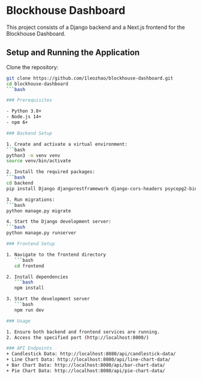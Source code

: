 # Blockhouse Dashboard

This project consists of a Django backend and a Next.js frontend for the Blockhouse Dashboard.

## Setup and Running the Application

Clone the repository:
   ```bash
   git clone https://github.com/1leozhao/blockhouse-dashboard.git
   cd blockhouse-dashboard
   ```bash

### Prerequisites

- Python 3.8+
- Node.js 14+
- npm 6+

### Backend Setup

1. Create and activate a virtual environment:
   ```bash
   python3 -m venv venv
   source venv/bin/activate

2. Install the required packages:
   ```bash
   cd backend
   pip install Django djangorestframework django-cors-headers psycopg2-binary

3. Run migrations:
   ```bash
   python manage.py migrate

4. Start the Django development server:
   ```bash
   python manage.py runserver

### Frontend Setup

   1. Navigate to the frontend directory
      ```bash
      cd frontend

   2. Install dependencies
      ```bash
      npm install

   3. Start the development server
      ```bash
      npm run dev

### Usage

1. Ensure both backend and frontend services are running.
2. Access the specified port (http://localhost:8000/)

### API Endpoints
+ Candlestick Data: http://localhost:8080/api/candlestick-data/
+ Line Chart Data: http://localhost:8080/api/line-chart-data/
+ Bar Chart Data: http://localhost:8080/api/bar-chart-data/
+ Pie Chart Data: http://localhost:8080/api/pie-chart-data/
